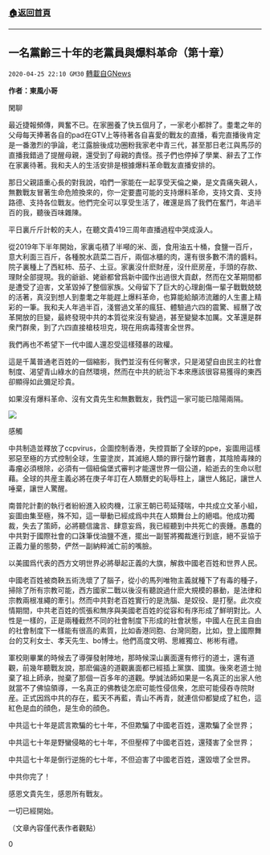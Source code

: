 ###  [:house:返回首頁](https://github.com/ourhimalayas/txt)
---

## 一名黨齡三十年的老黨員與爆料革命（第十章）
`2020-04-25 22:10 GM30` [轉載自GNews](https://gnews.org/zh-hant/184580/)

**作者：東風小哥**

閑聊

最近捷報頻傳，興奮不已。在家圈養了快五個月了，一家老小都胖了。耋耄之年的父母每天捧著各自的pad在GTV上等待著各自喜愛的戰友的直播，看完直播後肯定是一番激烈的爭論，老江露臉後成功圈粉我家老中青三代，甚至那日老江與馬莎的直播我錯過了提醒母親，還受到了母親的責怪。孩子們也停掉了學業、辭去了工作在家裏待著。我和夫人的生活安排是根據爆料革命戰友直播安排的。

那日父親語重心長的對我說，咱們一家能在一起享受天倫之樂，是文貴痛失親人，無數戰友冒著生命危險換來的，你一定要盡可能的支持爆料革命，支持文貴、支持路德、支持各位戰友。他們完全可以享受生活了，確還是爲了我們在奮鬥，年過半百的我，聽後百味雜陳。

平日裏斤斤計較的夫人，在聽文貴419三周年直播過程中哭成淚人。

從2019年下半年開始，家裏屯積了半噸的米、面，食用油五十桶，食鹽一百斤，意大利面三百斤，各種脫水蔬菜二百斤，兩個冰櫃的肉，還有很多數不清的醬料。院子裏種上了西紅柿、茄子、土豆。家裏沒什麽財産，沒什麽房産，手頭的存款、理財全部提現。我的爺爺、姥爺都曾爲新中國作出過很大貢獻，然而在文革期間都是遭受了迫害，文革毀掉了整個家族。父母留下了巨大的心理創傷一輩子戰戰兢兢的活著，真沒到想人到耋耄之年能趕上爆料革命，也算能給顛沛流離的人生畫上精彩的一筆。我和夫人年過半百，淺嘗過文革的瘋狂、體驗過六四的震驚、經曆了改革開放的巨變，最終發現中共的本質從來沒有變過，甚至變變本加厲。文革還是群衆鬥群衆，到了六四直接槍枝坦克，現在用病毒殘害全世界。

我們再也不希望下一代中國人還忍受這樣殘暴的政權。

這是千萬普通老百姓的一個縮影，我們並沒有任何奢求，只是渴望自由民主的社會制度、渴望青山綠水的自然環境，然而在中共的統治下本來應該很容易獲得的東西卻顯得如此彌足珍貴。

如果沒有爆料革命、沒有文貴先生和無數戰友，我們這一家可能已陰陽兩隔。

![](https://s3.amazonaws.com/gnews-media-offload/wp-content/uploads/2020/04/25220251/fghjk-8.jpg)

感觸

中共制造並釋放了ccpvirus，企圖控制香港，失控買斷了全球的ppe，妄圖用這樣邪惡至極的方式控制全球，生靈塗炭，其滅絕人類的罪行罄竹難書，其陰險毒辣的毒瘤必須根除，必須有一個紐倫堡式審判才能還世界一個公道，給逝去的生命以慰藉。全球的共産主義必將在庚子年訂在人類曆史的恥辱柱上，讓世人銘記，讓世人唾棄，讓世人驚醒。

南普陀計劃的執行者紛紛進入絞肉機，江家王朝已苟延殘喘，中共成立文革小組，妄圖由集至極，殊不知，這一舉動已經成爲中共在人類舞台上的絕唱。他成功獨裁，失去了策師，必將聽信讒言、肆意妄爲，我已經聽到中共死亡的喪鍾。愚蠢的中共對于國際社會的口誅筆伐油鹽不進，擺出一副誓將獨裁進行到底，絕不妥協于正義力量的態勢，俨然一副納粹滅亡前的嘴臉。

以美國爲代表的西方文明世界必將舉起正義的大旗，解救中國老百姓和世界人民。

中國老百姓被商鞅五術洗壞了了腦子，從小的馬列唯物主義就種下了有毒的種子，掃除了所有宗教可能，西方國家二戰以後沒有聽說過什麽大規模的暴動，是法律和宗教兩根准繩的牽引。然而中共對老百姓實行的是洗腦、是奴役、是打壓。此次疫情期間，中共老百姓的慌張和無序與美國老百姓的從容和有序形成了鮮明對比。人性是一樣的，正是兩種截然不同的社會制度下形成的社會狀態，中國人在民主自由的社會制度下一樣能有很高的素質，比如香港同胞、台灣同胞，比如，登上國際舞台的艾利女士、孝天先生、bo博士。他們高度文明、思維獨立、彬彬有禮。

軍校剛畢業的時候去了導彈發射陣地，那時候深山裏面還有修行的道士，還有道觀，前幾年聽戰友說，那麽偏遠的道觀裏面都已經插上黨旗、國旗。後來老道士抛棄了祖上師承，抛棄了那個一百多年的道觀。學誠法師如果是一名真正的出家人他就當不了佛協領導，一名真正的佛教徒怎麽可能性侵信衆，怎麽可能侵吞寺院財産。正式因爲中共的存在，藍天不再藍，青山不再青，就連信仰都變成了紅色，這紅色是血的顔色，是生命的顔色。

中共這七十年是謊言欺騙的七十年，不但欺騙了中國老百姓，還欺騙了全世界；

中共這七十年是野蠻侵略的七十年，不但壓榨了中國老百姓，還殘害了全世界；

中共這七十年是倒行逆施的七十年，不但迫害了中國老百姓，還毀壞了全世界。

中共你完了！

感恩文貴先生，感恩所有戰友。

一切已經開始。

（文章內容僅代表作者觀點）

0
